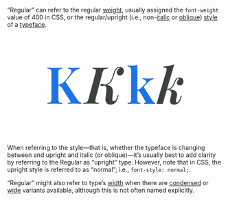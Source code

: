 
“Regular” can refer to the regular [weight](/glossary/weight), usually assigned the `font-weight` value of 400 in CSS, or the regular/upright (i.e., non-[italic](/glossary/italic) or [oblique](/glossary/oblique)) [style](/glossary/style) of a [typeface](/glossary/typeface).

<figure>

![Italic forms side-by-side with upright forms.](images/thumbnail.svg)

</figure>

When referring to the style—that is, whether the typeface is changing between and upright and italic (or oblique)—it’s usually best to add clarity by referring to the Regular as “upright” type. However, note that in CSS, the upright style is referred to as “normal”; i.e., `font-style: normal;`.

“Regular” might also refer to type’s [width](/glossary/width) when there are [condensed](/glossary/condensed_narrow_compressed) or [wide](/glossary/wide_extended) variants available, although this is not often named explicitly.
